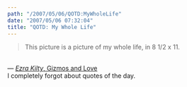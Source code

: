 ```yaml
---
path: "/2007/05/06/QOTD:MyWholeLife" 
date: "2007/05/06 07:32:04" 
title: "QOTD: My Whole Life" 
---
```

<blockquote>This picture is a picture of my whole life, in 8 1/2 x 11.</blockquote><br>&#8212; <a href="http://lettersunknown.com/archives/001081.html"><cite>Ezra Kilty</cite>, Gizmos and Love</a><br>I completely forgot about quotes of the day.